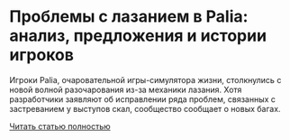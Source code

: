# Проблемы с лазанием в Palia: анализ, предложения и истории игроков



Игроки Palia, очаровательной игры-симулятора жизни, столкнулись с новой волной разочарования из-за механики лазания. Хотя разработчики заявляют об исправлении ряда проблем, связанных с застреванием у выступов скал, сообщество сообщает о новых багах.

[Читать статью полностью](https://xyberbara.com/gaming/problemy-s-lazaniyem-v-palia-analiz-predlozheniya-i-istorii-igrokov/)
